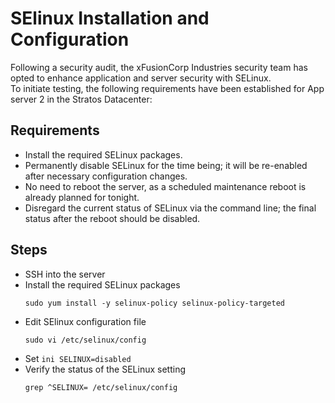 # SElinux Installation and Configuration

Following a security audit, the xFusionCorp Industries security team has opted to enhance application and server security with SELinux. \
To initiate testing, the following requirements have been established for App server 2 in the Stratos Datacenter:

## Requirements
- Install the required SELinux packages.
- Permanently disable SELinux for the time being; it will be re-enabled after necessary configuration changes.
- No need to reboot the server, as a scheduled maintenance reboot is already planned for tonight.
- Disregard the current status of SELinux via the command line; the final status after the reboot should be disabled.

## Steps
- SSH into the server
- Install the required SELinux packages
  ```shell
  sudo yum install -y selinux-policy selinux-policy-targeted
  ```
- Edit SElinux configuration file
  ```shell
  sudo vi /etc/selinux/config
  ```
- Set ```ini SELINUX=disabled```
- Verify the status of the SELinux setting
  ```shell
  grep ^SELINUX= /etc/selinux/config
  ```
